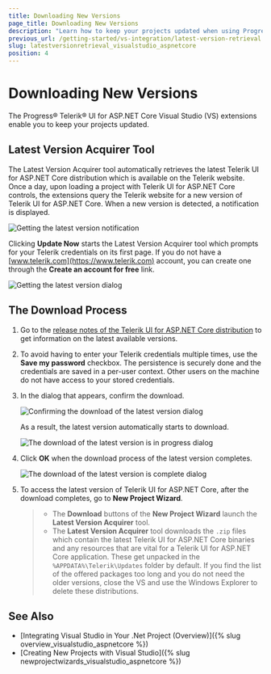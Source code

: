 ```yaml
---
title: Downloading New Versions
page_title: Downloading New Versions
description: "Learn how to keep your projects updated when using Progress&reg; Telerik&reg; UI for ASP.NET Core."
previous_url: /getting-started/vs-integration/latest-version-retrieval
slug: latestversionretrieval_visualstudio_aspnetcore
position: 4
---
```


# Downloading New Versions

The Progress&reg; Telerik&reg; UI for ASP.NET Core Visual Studio (VS) extensions enable you to keep your projects updated.

## Latest Version Acquirer Tool

The Latest Version Acquirer tool automatically retrieves the latest Telerik UI for ASP.NET Core distribution which is available on the Telerik website. Once a day, upon loading a project with Telerik UI for ASP.NET Core controls, the extensions query the Telerik website for a new version of Telerik UI for ASP.NET Core. When a new version is detected, a notification is displayed.

![Getting the latest version notification](../../installation/vs-integration/images/lva_notification.png)

Clicking **Update Now** starts the Latest Version Acquirer tool which prompts for your Telerik credentials on its first page. If you do not have a [www.telerik.com](https://www.telerik.com) account, you can create one through the **Create an account for free** link.

![Getting the latest version dialog](../../installation/vs-integration/images/lva1.png)

## The Download Process

1. Go to the [release notes of the Telerik UI for ASP.NET Core distribution](https://www.telerik.com/support/whats-new/aspnet-core-ui/release-history) to get information on the latest available versions.
1. To avoid having to enter your Telerik credentials multiple times, use the **Save my password** checkbox. The persistence is securely done and the credentials are saved in a per-user context. Other users on the machine do not have access to your stored credentials.
1. In the dialog that appears, confirm the download.

    ![Confirming the download of the latest version dialog](../../installation/vs-integration/images/lva2.png)

    As a result, the latest version automatically starts to download.

    ![The download of the latest version is in progress dialog](../../installation/vs-integration/images/lva3.png)

1. Click **OK** when the download process of the latest version completes.

    ![The download of the latest version is complete dialog](../../installation/vs-integration/images/lva4.png)

1. To access the latest version of Telerik UI for ASP.NET Core, after the download completes, go to **New Project Wizard**.

    > * The **Download** buttons of the **New Project Wizard** launch the **Latest Version Acquirer** tool.
    > * The **Latest Version Acquirer** tool downloads the `.zip` files which contain the latest Telerik UI for ASP.NET Core binaries and any resources that are vital for a Telerik UI for ASP.NET Core application. These get unpacked in the `%APPDATA%\Telerik\Updates` folder by default. If you find the list of the offered packages too long and you do not need the older versions, close the VS and use the Windows Explorer to delete these distributions.

## See Also

* [Integrating Visual Studio in Your .Net Project (Overview)]({% slug overview_visualstudio_aspnetcore %})
* [Creating New Projects with Visual Studio]({% slug newprojectwizards_visualstudio_aspnetcore %})
